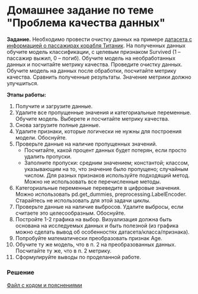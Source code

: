 # Домашнее задание по теме "Проблема качества данных"

__Задание.__ Необходимо провести очистку данных на примере [датасета с информацией о пассажирах корабля Титаник](https://www.kaggle.com/datasets/hesh97/titanicdataset-traincsv). На полученных данных обучите модель классификации, с целевым признаком Survived (1 – пассажир выжил, 0 – погиб). Обучите модель на необработанных данных и посчитайте метрику качества. Проведите очистку данных. Обучите модель на данных после обработки, посчитайте метрику качества. Сравнить полученные результаты. Значение метрики должно улучшиться.

__Этапы работы:__
1. Получите и загрузите данные.
2. Удалите все пропущенные значения и категориальные переменные. Обучите модель. Выберете и посчитайте метрику качества.
3. Снова загрузите полные данные.
4. Удалите признаки, которые логически не нужны для построения модели. Обоснуйте.
5. Проверьте данные на наличие пропущенных значений.
   - Посчитайте, какой процент данных будет потерян, если просто удалить пропуски.
   - Заполните пропуски: средним значением; константой; классом, указывающим на то, что значение было пропущено; случайным числом. Для разных признаков используйте подходящий метод. Можно не использовать все перечисленные методы.
6. Категориальные переменные переведите в цифровые значения. Можно использовать pd.get_dummies, preprocessing.LabelEncoder. Старайтесь не использовать для этой задачи циклы.
7. Проверьте данные на наличие выбросов. Удалите выбросы, если считаете это целесообразным. Обоснуйте.
8. Постройте 1-2 графика на выбор. Визуализация должна быть основана на исследуемых данных и быть полезной (из графика можно сделать вывод об особенностях датасета/класса/признака).
9. Попробуйте математически преобразовать признак Age.
10. Обучите ту же модель, что в п. 2 на преобразованных данных. Посчитайте ту же, что в п. 2 метрику.
11. Сформулируйте выводы по проделанной работе.

### Решение
[Файл с кодом и пояснениями](/Projects/03_Working_with_features_and_building_models/04_Data_quality_issue/Solution.ipynb)
